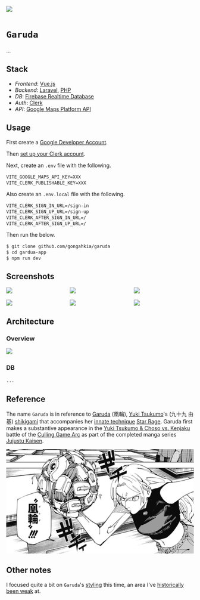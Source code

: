 [![](https://img.shields.io/badge/garuda_1.0.0-passing-green)](https://github.com/gongahkia/garuda/releases/tag/1.0.0) 

# `Garuda`

...

## Stack

* *Frontend*: [Vue.js](https://vuejs.org/)
* *Backend*: [Laravel](https://laravel.com/), [PHP](https://www.php.net/)
* *DB*: [Firebase Realtime Database](https://firebase.google.com/docs/database)
* *Auth*: [Clerk](https://clerk.com/)
* *API*: [Google Maps Platform API](https://developers.google.com/maps)

## Usage

First create a [Google Developer Account](https://developers.google.com/).

Then [set up your Clerk account](https://clerk.com/docs/quickstarts/setup-clerk).

Next, create an `.env` file with the following.

```env
VITE_GOOGLE_MAPS_API_KEY=XXX
VITE_CLERK_PUBLISHABLE_KEY=XXX
```

Also create an `.env.local` file with the following.

```env
VITE_CLERK_SIGN_IN_URL=/sign-in
VITE_CLERK_SIGN_UP_URL=/sign-up
VITE_CLERK_AFTER_SIGN_IN_URL=/
VITE_CLERK_AFTER_SIGN_UP_URL=/
```

Then run the below.

```console
$ git clone github.com/gongahkia/garuda
$ cd gardua-app
$ npm run dev
```

## Screenshots

<div style="display: flex; justify-content: space-between;">
  <img src="./1.png" width="32%">
  <img src="./2.png" width="32%">
  <img src="./3.png" width="32%">
</div>

<br>

<div style="display: flex; justify-content: space-between;">
  <img src="./4.png" width="32%">
  <img src="./5.png" width="32%">
  <img src="./6.png" width="32%">
</div>

## Architecture

### Overview

![](./asset/reference/architecture.jpg)

### DB

```mermaid
...
```

## Reference

The name `Garuda` is in reference to [Garuda](https://jujutsu-kaisen.fandom.com/wiki/Garuda) (凰輪), 
[Yuki Tsukumo](https://jujutsu-kaisen.fandom.com/wiki/Yuki_Tsukumo)'s (九十九 由基) [shikigami](https://jujutsu-kaisen.fandom.com/wiki/Shikigami) that accompanies her [innate technique](https://jujutsu-kaisen.fandom.com/wiki/Category:Innate_Techniques) [Star Rage](https://jujutsu-kaisen.fandom.com/wiki/Star_Rage). Garuda first makes a substantive appearance in the [Yuki Tsukumo & Choso vs. Kenjaku](https://jujutsu-kaisen.fandom.com/wiki/Yuki_Tsukumo_%26_Choso_vs._Kenjaku) battle of the [Culling Game Arc](https://jujutsu-kaisen.fandom.com/wiki/Culling_Game_Arc) as part of the completed manga series [Jujustu Kaisen](https://jujutsu-kaisen.fandom.com/wiki/Jujutsu_Kaisen_Wiki).

![](./asset/logo/garuda.webp)

## Other notes

I focused quite a bit on `Garuda`'s [styling](#screenshots) this time, an area I've [historically been weak]() at.